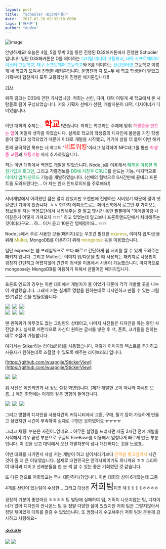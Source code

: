 ```yaml
---
layout: post
title:  "Schooler (D3S해커톤)"
date:   2017-02-26 02:32:10 0000
tags: ['해커톤']
author: "dudco"
---
```


![image](http://postfiles15.naver.net/MjAxNzAyMDlfODAg/MDAxNDg2NjE2MDcxODg1.wVqkiZWiAOK1dp8X6gFohAREOAnuzCV6aqFcNnzMPUkg.a2_dt6ZYf2AYRDZYfJr4EGaKIoAJgZmodR4bJ9tTg54g.JPEG.dudco1129/KakaoTalk_Photo_2017-02-09-13-06-20-14.jpeg?type=w773)

안녕하세요! 오늘은 4일, 5일 무박 2일 동안 진행된 D3S해커톤에서 진행한 Schooler 입니다!!
일단 D3S해커톤은 D를 의미하는 <span style="color: #00c8ff;">디지털 미디어 고등학교</span>, <span style="color: #00c8ff;">대덕 소프트웨어마이스터 고등학교</span>, <span style="color: #00c8ff;">대구 소프트웨어 고등학교</span>와 S를 의미하는 <span style="color: #00c8ff;">선린인터넷</span> 고등학교 이렇게 네 학교가 모여서 진행한 해커톤입니다. 운영진까
지 모~두 네 학교 학생들이 맡았고 기획부터 협찬까지 모두 고등학생이 진행한
해커톤입니다!!

[기사](http://dthumb.phinf.naver.net/?src=%22http%3A%2F%2Ft1.daumcdn.net%2Fnews%2F201702%2F05%2Fetimesi%2F20170205151303243moug.jpg%22&type=ff500_300)

위쪽 링크는 D3S에 관한 기사입니당.
저희는 선린, 디미, 대덕 이렇게 세 학교에서 온 사람들로 팀이 구성되었습니다.
저와 기획자 선배가 선린, 개발자분이 대덕, 디자이너가 디미였습니다.

<p>이번 대회의 주제는... <span style="color: red; font-size: 27px; font-weight: bold;">학교</span> !였습니다.
저희는 학교라는 주제에 맞춰 <span style="color: #f02c8c">학생증을 만드는 앱</span>이 어떨까 생각을 하였습니다. 실제로 학교의 학생증의 디자인에 불만을 가진 학생들이 많다고 생각되었기 때문에 이대로 개발을 시작했고, 거기에 살을 더 붙여 이번 해커톤의 궁극적인 목표는 네 학교의 '<span style="color: red; font-size: 20px">네트워킹</span>'이라고 생각하여 NFC태그를 통한 <span style="color: #f02c8c">학생증 교환</span>과 <span style="color: #f02c8c">채팅기능</span> 까지 추가하였습니다.</p>



저는 이번 대회에서 백엔드 개발을 맡았습니다.
Node.js를 이용해서 <span style="color: rgb(0, 163, 80)">페북을 이용한 회원가입과 로그인</span>, 그리고 각종정보를 <span style="color: rgb(0, 163, 80)">DB에 저장후 CRUD</span>를 만드는 기능, 마지막으로 <span style="color: rgb(0, 163, 80)">이미지 업/다운로드</span> 기능을 개발하였습니다.
(선배의 협박으로 6시간만에 끝내고 프론트를 도와드렸다는... 아 저는 원래 안드로이드를 주로해요!)

***

서버개발에서 어려웠던 점은 많지 않았지만
오랜만에 진행하는 서버였기 때문에 많이 헷갈렸던 기억이 있습니다. ㅎㅎ
한가지 에피소드로는 페이스북에서 로그인 후 가져오는 정보들을 저는 백엔드단에서 처리해주는 줄 알고 몇시간 동안 쩔쩔매며 "이메일이랑 나이같은거 어떻게 가져오지 ㅠㅠ" 하고 있었는데 알고보니 프론트엔드단에서 처리해주는 것이더라구요... 하... 이거 듣고 10분간 멍때렸어요.. ㅠㅠ

Node.js에서 주로 사용한 모듈(패키지)로는 무조건 필요한 <span style="color: rgb(167, 154, 0)">express</span>,
이미지 업/다운을 위해 <span style="color: rgb(167, 154, 0)">Multer</span>,
MongoDB를 이용하기 위해 <span style="color: rgb(167, 154, 0)">mongoose</span>
등을 이용했습니다.

일단 express는 웹 프레임워크로 보다 빠르고 간단하게 웹 서버를 짤 수 있게 도와주는 패키지 입니다.
그리고 Multer는 이미지 업/다운을 할 때 사용되는 패키지로 사용법이 굉장히 간단하고 어렵지않아
간간히 검색을 이용해서 사용이 가능했습니다.
마지막으로 mongoose는 MongoDB를 이용하기 위해서 만들어진 패키지입니다.

***

프론트 엔드의 경우는 이번 대회에서 개발자가 둘 이었기 때문에 각각 개발할 곳을 나누어
개발했습니다.
그래서 저는 실제로 명함을 원하는데로 디자인하고 만들 수 있는 그림판(?)같은 것을 만들었습니다.

<div class="image3">
<img src="http://postfiles11.naver.net/MjAxNzAyMDlfMjk0/MDAxNDg2NjE1MDk0ODI3.U8rwMPQclUrcv85-wDqFnPDFj_8SE03YNgg_5TzCIyUg.hEICV4to7A8IYjbxevQCjuDEBcjv60_RbqPS3Kp_q3Ig.PNG.dudco1129/KakaoTalk_Photo_2017-02-09-13-35-11.png?type=w773" style="margin-right: 3px; width: auto; height: auto"/>
<img src="http://postfiles4.naver.net/MjAxNzAyMDlfMjgg/MDAxNDg2NjE1MTA1NzE1.Pf7IKyhvhiR7kdxDWvrfMyy89m413xVRfnbql-EIj4Ag.Pqd7iMd6fCANH6-PtvN9VYUuQMwPyeHSePOGbLOLunkg.JPEG.dudco1129/KakaoTalk_Photo_2017-02-09-13-35-50-1.jpeg?type=w773" style="margin-right: 3px; width: auto; height: auto;"/>
<img src="http://postfiles14.naver.net/MjAxNzAyMDlfMTUw/MDAxNDg2NjE1MTA1MDk1.dZkXmBqpLo5B9yFPeN43zNl2b6IXJvhmWz9NcJOCvsgg.dw7glrgKUl0KhoEkTuvw0P7UOR8Dh0scGIaM89HB6p0g.JPEG.dudco1129/KakaoTalk_Photo_2017-02-09-13-35-50-2.jpeg?type=w773" style=" width: auto; height: auto;"/>
</div>

<div class="image3">
<img src="http://postfiles5.naver.net/MjAxNzAyMDlfMjg3/MDAxNDg2NjE1MTA1NDQ0.XV_SqiGNoprqKPKz5p6e0648-Mfwd8isuPv0tT6iKLUg.qKFPO5oylUBAUyE-lGoADgDMhumK3rX-r9WTEMpgFysg.JPEG.dudco1129/KakaoTalk_Photo_2017-02-09-13-35-50-3.jpeg?type=w773" style="margin-right: 3px; width: auto; height: auto"/>
<img src="http://postfiles7.naver.net/MjAxNzAyMDlfMTUx/MDAxNDg2NjE1MTA1MTk1.GaY7O_AjhTSG38mufURE6IrjMfdBIm07lafppa-ukFwg.ntnXY7xXJzgMYS4kLwlwNKEQZ_PCxXHgSCg1NHO00Aog.JPEG.dudco1129/KakaoTalk_Photo_2017-02-09-13-35-50-4.jpeg?type=w773" style="margin-right: 3px; width: auto; height: auto;"/>
<img src="http://postfiles1.naver.net/MjAxNzAyMDlfMTAw/MDAxNDg2NjE1MTA1NTU5.7ahN_C6_GpP5DrRWzDpN3wwOKZfnxzbU7WIXRXUZ3Q4g.TBzKtq529Rf3Mq44INe7zhWh_bVs5KQtae6TsRtunMwg.JPEG.dudco1129/KakaoTalk_Photo_2017-02-09-13-35-50-5.jpeg?type=w773" style=" width: auto; height: auto;"/>
</div>

맨 왼쪽위가 아무것도 없는 그림판의 상태이고, 나머지 사진들은 디자인을 하는 중인 사진입니다. 실제로 저런식으로 자신이 원하는 글씨를 넣은 후 색, 폰트, 크기들을 원하는 데로 조절이 가능합니다.

여기서는 Stiker라는 라이브러리를 사용했습니다.
저렇게 이미지와 텍스트를 추가하고 사용자가 원하는데로 조절할 수 있도록 해주는 라이브러리 입니다.

[https://github.com/wuapnjie/StickerView](https://github.com/wuapnjie/StickerView)


<div class="image2">
<img src="http://postfiles4.naver.net/MjAxNzAyMDlfNzgg/MDAxNDg2NjE1NDEzMzY4.5z6boOOVrbMLfmW3pOpBF4JDklGzDyq9RXwKDMKWMNUg.aCjtv60mY0qjr0l3bjDopAvc1U9mdH0aZOr2kMRyPZ4g.JPEG.dudco1129/KakaoTalk_Photo_2017-02-09-13-06-20-4.jpeg?type=w773" style="margin-right: 3px; width: auto; height: auto"/>
<img src="http://postfiles4.naver.net/MjAxNzAyMDlfMTQ2/MDAxNDg2NjE1NDAzNzQ0.xf-S4uRvc2XyqbRhQi6hmdRPsvR3SEGk0HQ9pqM9Llog.rZosD2DiXidh-nf1VBLMDa4M-Wdf8TQJW0bCEunxDSwg.PNG.dudco1129/KakaoTalk_Photo_2017-02-09-13-06-20-1.png?type=w773" style="margin-right: 3px; width: auto; height: auto;"/>
</div>

위 사진은 메인화면과 내 정보 설정 화면입니다.
(제가 개발한 곳이 아니라 자세힌 모름...)
메인 화면에는 아래와 같은 명함이 들어갑니다.


<div class="image3">
<img src="http://postfiles13.naver.net/MjAxNzAyMDlfMjQ4/MDAxNDg2NjE1NDg0NTk4.o0BR1H7QZ35o7exHc2Y6baAOf0fjMJIZydM7D0k7Hr8g.TmG0gQH-nh2i8YcFhaT8A-mSIOIJycnGQX3AjzZBV14g.PNG.dudco1129/KakaoTalk_Photo_2017-02-09-13-06-20-8.png?type=w773" style="margin-right: 3px; width: auto; height: auto"/>
<img src="http://postfiles7.naver.net/MjAxNzAyMDlfMTU4/MDAxNDg2NjE1NDg0MDI0.kBk2bF942T6luNWuotOtuYLF08emMBV3iktIZAW1Xzkg.F6UhnnA9tvNh06AsATlxEg7IIumaPTdCWq1PGfdJwx0g.PNG.dudco1129/KakaoTalk_Photo_2017-02-09-13-06-20-11.png?type=w773" style="margin-right: 3px; width: auto; height: auto;"/>
<img src="http://postfiles13.naver.net/MjAxNzAyMDlfMjYz/MDAxNDg2NjE1NDg2MTA1.p7p3Tb_irPz2DdUvYOqTqPlOUe22QTT75kv9H77kL7gg.j-_gFx_7yd7l-lFNG1OZ7tADrHvwIn8jDNMzsHihYJwg.PNG.dudco1129/KakaoTalk_Photo_2017-02-09-13-06-20-12.png?type=w773" style=" width: auto; height: auto;"/>
</div>

그리고 명함의 디자인을 사용자간의 커뮤니티에서 교환, 구매, 팔기 등이 가능하게 만들고 싶었지만 시간이 부족하여 실제로 구현은 못하였어요 ㅠㅠㅠㅠ

그리고 채팅! 부분은 사진이..없네요...
아무튼 설명을 드리자면 제출 2시간 전에 개발을 시작해서 겨우 끝낸 부분으로
구글의 FireBase를 이용해서 엄청나게 빠르게 만든 부분입니다.
이 것을 보고 대덕에서 오신 개발자분이 넘나 대단하다는 것을 느꼈죠...

이번 대회를 나가면서 사실 저는 개발이 하고 싶어서라기보다
<span style="color: rgb(255, 156, 35);">인맥을 쌓고싶어서</span> 나간 것이 좀 더 큰 이유였습니다. 실제로 대한민국은 인맥사회이기도 하니까요 ㅎㅎ
그리하여 대덕과 디미고 선배분들을 한 분 씩 알 수 있는 좋은 기회였던 것 같습니다.

또 다른 점으로 저희학교는 역시 대단하다(?)입니다.
이번 대회의 상이 6개였는데 그중 4개를 선린이 있는팀이 수상한...
그리고 대상은 <span style="font-size: 27px">저희팀</span>이!!! 헤ㅔㅔㅔㅔㅎㅎㅎㅎ

굉장히 기분이 좋았어요 ㅎㅎㅎㅎ
팀 빌딩에 실패하여 팀, 기획이 나오지않는 팀, 디자이너가 없어 디자인이 안나온느 팀 등
정말 다양한 팀이 있었지만 저희 팀은 그렇지않아서 정말 재미있게 대회를 즐길 수 있었습니다.
또 엄청나게 수고해주신 저희 팀원 분들께 감사하고 사랑해요~

#### *[소스코드](https://github.com/dudco/2016_School_Iot)*

<div style="display: flex; width: 50%; height: 300px;">
<img src="http://postfiles2.naver.net/MjAxNzAyMDlfMTAz/MDAxNDg2NjE2MTY5MTU4.EUnlOjbj_B0MzCrF8EhdHruZThAx3wPMbUOWmrbKtqEg.7sTVMqZq9V1jSu8TF2hwQR3T3I65lknovI5CYf37MfYg.JPEG.dudco1129/16422612_962862823846805_7392970621408548938_o.jpg?type=w773" style="margin-right: 3px; width: auto; height: auto"/>
<img src="http://postfiles10.naver.net/MjAxNzAyMDlfMTk3/MDAxNDg2NjE2MTY5NjMw.dzzk8W-IQp7z1BpB6Ue3czw1DZtXD_PLJT4maBlhIu0g.tXAzXhXxefL0juPfbkSPSZcG2G7jEfTYDcjsycJFVWIg.JPEG.dudco1129/16587298_962861370513617_7659466880702575231_o.jpg?type=w773" style="margin-right: 3px; width: auto; height: auto;"/>
</div>
